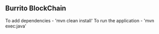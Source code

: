 ## Burrito BlockChain

To add dependencies - 'mvn clean install'
To run the application - 'mvn exec:java'